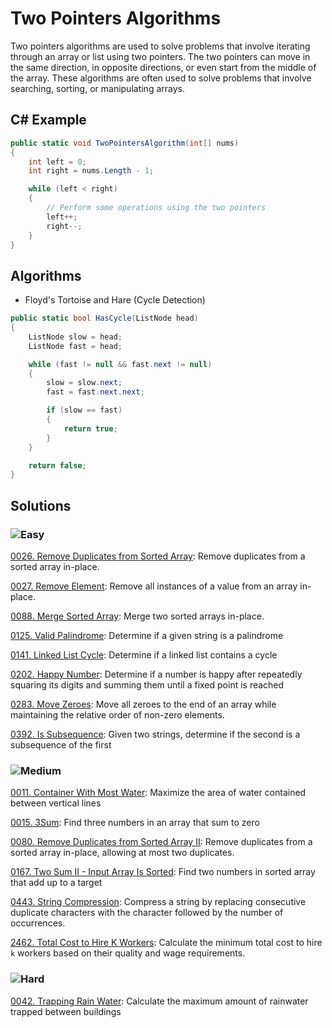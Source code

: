# Two Pointers Algorithms

Two pointers algorithms are used to solve problems that involve iterating through an array or list using two pointers. The two pointers can move in the same direction, in opposite directions, or even start from the middle of the array. These algorithms are often used to solve problems that involve searching, sorting, or manipulating arrays.

## C# Example

```csharp
public static void TwoPointersAlgorithm(int[] nums)
{
    int left = 0;
    int right = nums.Length - 1;

    while (left < right)
    {
        // Perform some operations using the two pointers
        left++;
        right--;
    }
}
```

## Algorithms

- Floyd's Tortoise and Hare (Cycle Detection)
```csharp
public static bool HasCycle(ListNode head)
{
    ListNode slow = head;
    ListNode fast = head;

    while (fast != null && fast.next != null)
    {
        slow = slow.next;
        fast = fast.next.next;

        if (slow == fast)
        {
            return true;
        }
    }

    return false;
}
```
## Solutions

### ![Easy](https://img.shields.io/badge/Easy-46c6c2)

[0026. Remove Duplicates from Sorted Array](https://github.com/vahtyah/LeetCodeSolutions/tree/main/Two%20Pointers/0026.%20Remove%20Duplicates%20from%20Sorted%20Array): Remove duplicates from a sorted array in-place.

[0027. Remove Element](https://github.com/vahtyah/LeetCodeSolutions/tree/main/Two%20Pointers/0027.%20Remove%20Element): Remove all instances of a value from an array in-place.

[0088. Merge Sorted Array](https://github.com/vahtyah/LeetCodeSolutions/tree/main/Two%20Pointers/0088.%20Merge%20Sorted%20Array): Merge two sorted arrays in-place.

[0125. Valid Palindrome](/Two%20Pointers%2F0125.%20Valid%20Palindrome): Determine if a given string is a palindrome

[0141. Linked List Cycle](/Two%20Pointers%2F0141.%20Linked%20List%20Cycle): Determine if a linked list contains a cycle

[0202. Happy Number](/Two%20Pointers%2F0202.%20Happy%20Number): Determine if a number is happy after repeatedly squaring its digits and summing them until a fixed point is reached

[0283. Move Zeroes](https://github.com/vahtyah/LeetCodeSolutions/tree/main/Two%20Pointers/0283.%20Move%20Zeroes): Move all zeroes to the end of an array while maintaining the relative order of non-zero elements.

[0392. Is Subsequence](/Two%20Pointers%2F0392.%20Is%20Subsequence): Given two strings, determine if the second is a subsequence of the first

### ![Medium](https://img.shields.io/badge/Medium-fac31d)

[0011. Container With Most Water](/Two%20Pointers%2F0011.%20Container%20With%20Most%20Water): Maximize the area of water contained between vertical lines

[0015. 3Sum](/Two%20Pointers%2F0015.%203Sum): Find three numbers in an array that sum to zero

[0080. Remove Duplicates from Sorted Array II](https://github.com/vahtyah/LeetCodeSolutions/tree/main/Two%20Pointers/0080.%20Remove%20Duplicates%20from%20Sorted%20Array%20II): Remove duplicates from a sorted array in-place, allowing at most two duplicates.

[0167. Two Sum II - Input Array Is Sorted](/Two%20Pointers%2F0167.%20Two%20Sum%20II%20-%20Input%20Array%20Is%20Sorted): Find two numbers in sorted array that add up to a target

[0443. String Compression](https://github.com/vahtyah/LeetCodeSolutions/tree/main/Two%20Pointers/0443.%20String%20Compression): Compress a string by replacing consecutive duplicate characters with the character followed by the number of occurrences.

[2462. Total Cost to Hire K Workers](https://github.com/vahtyah/LeetCodeSolutions/tree/main/Two%20Pointers/2462.%20Total%20Cost%20to%20Hire%20K%20Workers): Calculate the minimum total cost to hire `k` workers based on their quality and wage requirements.

### ![Hard](https://img.shields.io/badge/Hard-f8615c)

[0042. Trapping Rain Water](/Two%20Pointers%2F0042.%20Trapping%20Rain%20Water): Calculate the maximum amount of rainwater trapped between buildings
